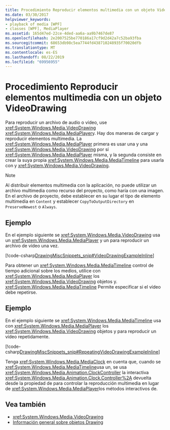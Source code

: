 ```yaml
---
title: Procedimiento Reproducir elementos multimedia con un objeto VideoDrawing
ms.date: 03/30/2017
helpviewer_keywords:
- playback of media [WPF]
- classes [WPF], MediaPlayer
ms.assetid: 165d47ed-22ce-4ded-aa6a-aa9b7467de87
ms.openlocfilehash: 2e2007525be770186a17cf9d2d42a7c52ba93fba
ms.sourcegitcommit: 68653db98c5ea7744fd438710248935f70020dfb
ms.translationtype: MT
ms.contentlocale: es-ES
ms.lasthandoff: 08/22/2019
ms.locfileid: "69956955"
---
```

# <a name="how-to-play-media-using-a-videodrawing"></a>Procedimiento Reproducir elementos multimedia con un objeto VideoDrawing
Para reproducir un archivo de audio o vídeo, use <xref:System.Windows.Media.VideoDrawing> <xref:System.Windows.Media.MediaPlayer>y. Hay dos maneras de cargar y reproducir elementos multimedia. La <xref:System.Windows.Media.MediaPlayer> primera es usar una y una <xref:System.Windows.Media.VideoDrawing> por sí <xref:System.Windows.Media.MediaPlayer> misma, y la segunda consiste en crear la suya propia <xref:System.Windows.Media.MediaTimeline> para usarla con y <xref:System.Windows.Media.VideoDrawing>.  
  
> [!NOTE]
> Al distribuir elementos multimedia con la aplicación, no puede utilizar un archivo multimedia como recurso del proyecto, como haría con una imagen. En el archivo de proyecto, debe establecer en su lugar el tipo de elemento multimedia en `Content` y establecer `CopyToOutputDirectory` en `PreserveNewest` o `Always`.  
  
## <a name="example"></a>Ejemplo  
 En el ejemplo siguiente se <xref:System.Windows.Media.VideoDrawing> usa un <xref:System.Windows.Media.MediaPlayer> y un para reproducir un archivo de vídeo una vez.  
  
 [!code-csharp[DrawingMiscSnippets_snip#VideoDrawingExampleInline](~/samples/snippets/csharp/VS_Snippets_Wpf/DrawingMiscSnippets_snip/CSharp/VideoDrawingExample.cs#videodrawingexampleinline)]  
  
 Para obtener un <xref:System.Windows.Media.MediaTimeline> control de tiempo adicional sobre los medios, utilice con <xref:System.Windows.Media.MediaPlayer> los <xref:System.Windows.Media.VideoDrawing> objetos y. <xref:System.Windows.Media.MediaTimeline> Permite especificar si el vídeo debe repetirse.  
  
## <a name="example"></a>Ejemplo  
 En el ejemplo siguiente se <xref:System.Windows.Media.MediaTimeline> usa con <xref:System.Windows.Media.MediaPlayer> los <xref:System.Windows.Media.VideoDrawing> objetos y para reproducir un vídeo repetidamente.  
  
 [!code-csharp[DrawingMiscSnippets_snip#RepeatingVideoDrawingExampleInline](~/samples/snippets/csharp/VS_Snippets_Wpf/DrawingMiscSnippets_snip/CSharp/VideoDrawingExample.cs#repeatingvideodrawingexampleinline)]  
  
 Tenga <xref:System.Windows.Media.MediaClock> en cuenta que, cuando se <xref:System.Windows.Media.MediaTimeline>usa un, se usa <xref:System.Windows.Media.Animation.ClockController> la interactiva <xref:System.Windows.Media.Animation.Clock.Controller%2A> devuelta desde la propiedad de para controlar la reproducción multimedia en lugar de <xref:System.Windows.Media.MediaPlayer>los métodos interactivos de.  
  
## <a name="see-also"></a>Vea también

- <xref:System.Windows.Media.VideoDrawing>
- [Información general sobre objetos Drawing](drawing-objects-overview.md)
